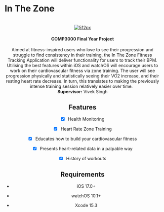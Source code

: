 # In The Zone

<br />

<center><a href="https://github.com/alex-brankin"><img src="https://i.ibb.co/6YpH97D/512px.png" alt="512px" border="0"></a>   

<center><p>
<b><h4>COMP3000 Final Year Project </h4></b>
Aimed at fitness-inspired users who love to see their progression and struggle to find consistency in their training, the In The Zone Fitness Tracking Application will deliver functionality for users to track their BPM. Utilising the best features within iOS and watchOS will encourage users to work on their cardiovascular fitness via zone training. The user will see progression physically and statistically seeing their VO2 increase, and their resting heart rate decrease. In turn, this translates to making the previously intense training session relatively easier over time.  <br><b>Supervisor:</b> Vivek Singh

## Features

- [x]  Health Monitoring

- [x]  Heart Rate Zone Training

- [x]  Educates how to build your cardiovascular fitness

- [x]  Presents heart-related data in a palpable way

- [x]  History of workouts

## Requirements

- iOS 17.0+

- watchOS 10.1+

- Xcode 15.3
